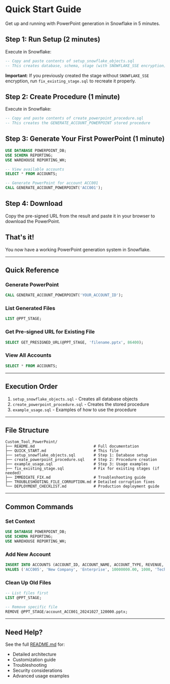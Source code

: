 # Quick Start Guide

Get up and running with PowerPoint generation in Snowflake in 5 minutes.

## Step 1: Run Setup (2 minutes)

Execute in Snowflake:

```sql
-- Copy and paste contents of setup_snowflake_objects.sql
-- This creates database, schema, stage (with SNOWFLAKE_SSE encryption), and sample data
```

**Important**: If you previously created the stage without `SNOWFLAKE_SSE` encryption, run `fix_existing_stage.sql` to recreate it properly.

## Step 2: Create Procedure (1 minute)

Execute in Snowflake:

```sql
-- Copy and paste contents of create_powerpoint_procedure.sql
-- This creates the GENERATE_ACCOUNT_POWERPOINT stored procedure
```

## Step 3: Generate Your First PowerPoint (1 minute)

```sql
USE DATABASE POWERPOINT_DB;
USE SCHEMA REPORTING;
USE WAREHOUSE REPORTING_WH;

-- View available accounts
SELECT * FROM ACCOUNTS;

-- Generate PowerPoint for account ACC001
CALL GENERATE_ACCOUNT_POWERPOINT('ACC001');
```

## Step 4: Download

Copy the pre-signed URL from the result and paste it in your browser to download the PowerPoint.

## That's it!

You now have a working PowerPoint generation system in Snowflake.

---

## Quick Reference

### Generate PowerPoint
```sql
CALL GENERATE_ACCOUNT_POWERPOINT('YOUR_ACCOUNT_ID');
```

### List Generated Files
```sql
LIST @PPT_STAGE;
```

### Get Pre-signed URL for Existing File
```sql
SELECT GET_PRESIGNED_URL(@PPT_STAGE, 'filename.pptx', 86400);
```

### View All Accounts
```sql
SELECT * FROM ACCOUNTS;
```

---

## Execution Order

1. `setup_snowflake_objects.sql` - Creates all database objects
2. `create_powerpoint_procedure.sql` - Creates the stored procedure
3. `example_usage.sql` - Examples of how to use the procedure

---

## File Structure

```
Custom_Tool_PowerPoint/
├── README.md                          # Full documentation
├── QUICK_START.md                     # This file
├── setup_snowflake_objects.sql        # Step 1: Database setup
├── create_powerpoint_procedure.sql    # Step 2: Procedure creation
├── example_usage.sql                  # Step 3: Usage examples
├── fix_existing_stage.sql             # Fix for existing stages (if needed)
├── IMMEDIATE_FIX.md                   # Troubleshooting guide
├── TROUBLESHOOTING_FILE_CORRUPTION.md # Detailed corruption fixes
└── DEPLOYMENT_CHECKLIST.md            # Production deployment guide
```

---

## Common Commands

### Set Context
```sql
USE DATABASE POWERPOINT_DB;
USE SCHEMA REPORTING;
USE WAREHOUSE REPORTING_WH;
```

### Add New Account
```sql
INSERT INTO ACCOUNTS (ACCOUNT_ID, ACCOUNT_NAME, ACCOUNT_TYPE, REVENUE, EMPLOYEES, INDUSTRY, CREATED_DATE)
VALUES ('ACC005', 'New Company', 'Enterprise', 10000000.00, 1000, 'Technology', CURRENT_DATE());
```

### Clean Up Old Files
```sql
-- List files first
LIST @PPT_STAGE;

-- Remove specific file
REMOVE @PPT_STAGE/account_ACC001_20241027_120000.pptx;
```

---

## Need Help?

See the full [README.md](README.md) for:
- Detailed architecture
- Customization guide
- Troubleshooting
- Security considerations
- Advanced usage examples

